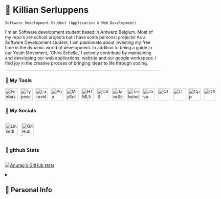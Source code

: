 # 🐨 Killian Serluppens

`Software Development Student (Application & Web Development)`

I'm an Software development student based in Antwerp Belgium. Most of my repo's are school projects but i have some personal projects!
As a Software Development student, I am passionate about investing my free time in the dynamic world of development. In addition to being a guide in our Youth Movement, 'Chiro Schelle,' I actively contribute by maintaining and developing our web applications, website and our google workspace. I find joy in the creative process of bringing ideas to life through coding.

---


### 🔧 My Tools
<div style="display: flex; align-items: center;>
  
  <img algin="left" style="padding-right:10px" alt="Angular" width="40px" src="https://cdn.jsdelivr.net/gh/devicons/devicon/icons/angularjs/angularjs-plain.svg">
  <img algin="left" style="padding-right:10px" alt="Firebase" width="40px"  src="https://cdn.jsdelivr.net/gh/devicons/devicon/icons/firebase/firebase-plain-wordmark.svg" />  
  <img algin="left" style="padding-right:10px" alt="Typescript" width="40px" src="https://cdn.jsdelivr.net/gh/devicons/devicon/icons/typescript/typescript-original.svg">
  <img algin="left" style="padding-right:10px" alt="Laravel" width="40px" src="https://cdn.jsdelivr.net/gh/devicons/devicon/icons/laravel/laravel-plain-wordmark.svg">
  <img algin="left" style="padding-right:10px" alt="Php" width="40px" src="https://cdn.jsdelivr.net/gh/devicons/devicon/icons/php/php-plain.svg" />          
  <img algin="left" style="padding-right:10px" alt="MySql" width="40px" src="https://cdn.jsdelivr.net/gh/devicons/devicon/icons/mysql/mysql-original-wordmark.svg" />
  <img algin="left" style="padding-right:10px" alt="HTML5" width="40px" src="https://cdn.jsdelivr.net/gh/devicons/devicon/icons/html5/html5-plain.svg" />          
  <img algin="left" style="padding-right:10px" alt="CSS" width="40px" src="https://cdn.jsdelivr.net/gh/devicons/devicon/icons/css3/css3-plain.svg" />                  
  <img algin="left" style="padding-right:10px" alt="JavaScript" width="40px" src="https://cdn.jsdelivr.net/gh/devicons/devicon/icons/javascript/javascript-original.svg" />
  <img algin="left" style="padding-right:10px" alt="Tailwind" width="40px" src="https://cdn.jsdelivr.net/gh/devicons/devicon/icons/tailwindcss/tailwindcss-plain.svg" >          
  <img algin="left" style="padding-right:10px" alt="Java" width="40px" src="https://cdn.jsdelivr.net/gh/devicons/devicon/icons/java/java-original.svg" />          
  <img algin="left" style="padding-right:10px" alt="Qt" width="40px" src="https://cdn.jsdelivr.net/gh/devicons/devicon/icons/qt/qt-original.svg" />        
  <img algin="left" style="padding-right:10px" alt="C" width="40px" src="https://cdn.jsdelivr.net/gh/devicons/devicon/icons/c/c-original.svg" />
  <img algin="left" style="padding-right:10px" alt="Cpp" width="40px" src="https://cdn.jsdelivr.net/gh/devicons/devicon/icons/cplusplus/cplusplus-original.svg" />
  <img algin="left" style="padding-right:10px" alt="C#" width="40px" src="https://cdn.jsdelivr.net/gh/devicons/devicon/icons/csharp/csharp-original.svg" />
          
</div>                           


### 📱 My Socials
<div style="display: flex; align-items: center;">

  <a href="https://www.linkedin.com/in/killian-serluppens-289909224/"> <img algin="left" style="padding-right:10px" alt="LinkedIn" width="40px" src="https://cdn.jsdelivr.net/gh/devicons/devicon/icons/linkedin/linkedin-original.svg"/> </a>
  <a href="https://github.com/KilliBruhh"> <img algin="left" style="padding-right:10px" alt="GitHub" width="40px" src="https://cdn.jsdelivr.net/gh/devicons/devicon/icons/github/github-original.svg" /> </a>

</div>

### 👾 github Stats
<div style="display: flex; align-items: center;">

  [![Anurag's GitHub stats](https://github-readme-stats.vercel.app/api?username=KilliBruhh)](https://github.com/anuraghazra/github-readme-stats)

</div>

<details>
<summary><h2>💬 Personal Info</h2></summary>
My name is Killian Serluppens, i'm a student at Thomas more and like creating applications that make some tasks easier. I'm also spending some extra free time into learning new skills, like learning about algorithms, game dev, Linux, Flutter and mutch more! 
Some of my hobbies are: Chiro (Youth movement), playing indoor football with friends and other sporting activities.
</details>

